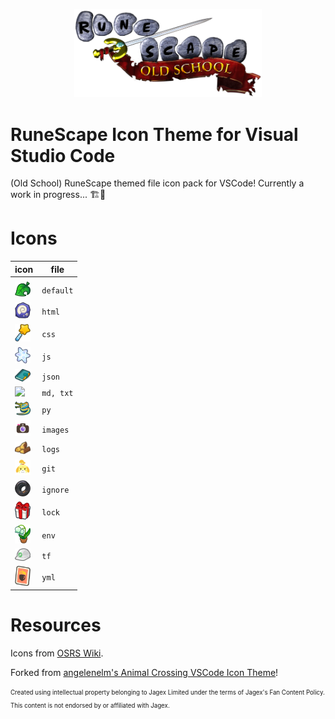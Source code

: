<p align="center">
  <img src="img/osrs-logo.png" width="300">
</p>

# RuneScape Icon Theme for Visual Studio Code

(Old School) RuneScape themed file icon pack for VSCode! Currently a work in progress... 🏗🚧

# Icons


| icon                                                 | file      |
| ---------------------------------------------------- | --------- |
|                                                      |           |
| <img src="icons/furniture.png" width="25">           | `default` |
| <img src="icons/fossil.png" width="25">              | `html`    |
| <img src="icons/wand.png" width="25">                | `css`     |
| <img src="icons/star fragment large.png" width="25"> | `js`      |
| <img src="icons/lost item journal.png" width="25">   | `json`    |
| <img src="https://oldschool.runescape.wiki/images/Clue_scroll_%28master%29.png?09bb0" width="25"> | `md, txt` |
| <img src="icons/ribbon eel.png" width="25">          | `py`      |
| <img src="icons/camera.png" width="25">              | `images`  |
| <img src="icons/wood.png" width="25">                | `logs`    |
| <img src="icons/Isabelle.png" width="25">            | `git`     |
| <img src="icons/old tire.png" width="25">            | `ignore`  |
| <img src="icons/red present.png" width="25">         | `lock`    |
| <img src="icons/lily of the valley.png" width="25">  | `env`     |
| <img src="icons/construction helmet.png" width="25"> | `tf`      |
| <img src="icons/diy recipe.png" width="25">          | `yml`     |

# Resources

Icons from [OSRS Wiki](https://oldschool.runescape.wiki/).

Forked from [angelenelm's Animal Crossing VSCode Icon Theme](https://github.com/angelenelm/Animal-Crossing-VSCode-Icon-Theme)!

<sub><sup>Created using intellectual property belonging to Jagex Limited under the terms of Jagex's Fan Content Policy. This content is not endorsed by or affiliated with Jagex.</sup></sub>
